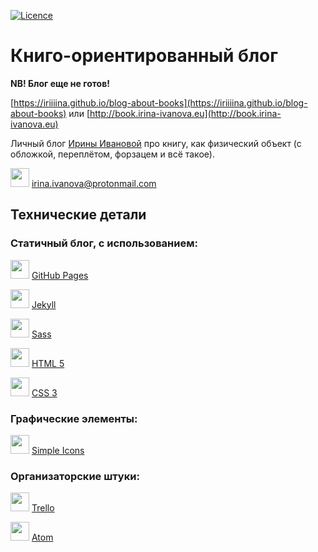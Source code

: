 [![Licence](https://img.shields.io/badge/License-Apache%202.0-blue.svg)](LICENSE)

# Книго-ориентированный блог

**NB! Блог еще не готов!**

[https://iriiiina.github.io/blog-about-books](https://iriiiina.github.io/blog-about-books) или [http://book.irina-ivanova.eu](http://book.irina-ivanova.eu)

Личный блог [Ирины Ивановой](https://irina-ivanova.gitlab.io) про книгу, как физический объект (с обложкой, переплётом, форзацем и всё такое).

<img src="https://simpleicons.org/icons/protonmail.svg" width="30"> [irina.ivanova@protonmail.com](mailto:irina.ivanova@protonmail.com)

## Технические детали

### Статичный блог, с использованием:

<img src="https://simpleicons.org/icons/github.svg" width="30"> [GitHub Pages](https://pages.github.com)

<img src="https://simpleicons.org/icons/jekyll.svg" width="30"> [Jekyll](https://jekyllrb.com)

<img src="https://simpleicons.org/icons/sass.svg" width="30"> [Sass](http://sass-lang.com)

<img src="https://simpleicons.org/icons/html5.svg" width="30"> [HTML 5](https://www.w3.org/TR/html5/)

<img src="https://simpleicons.org/icons/css3.svg" width="30"> [CSS 3](https://www.w3schools.com/css/css3_intro.asp)

### Графические элементы:

<img src="https://simpleicons.org/icons/simpleicons.svg" width="30"> [Simple Icons](https://simpleicons.org)

### Организаторские штуки:

<img src="https://simpleicons.org/icons/trello.svg" width="30"> [Trello](https://trello.com)

<img src="https://simpleicons.org/icons/atom.svg" width="30"> [Atom](https://atom.io)
